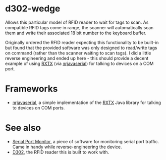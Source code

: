 # d302-wedge
Allows this particular model of RFID reader to wait for tags to scan. As compatible RFID tags come in range, the scanner will automatically scan them and write their associated 18 bit number to the keyboard buffer.

Originally ordered the RFID reader expecting this functionality to be built-in but found that the provided software was only designed to read/write tags on command (rather than the scanner waiting to scan tags). I did a little reverse engineering and ended up here - this should provide a decent example of using [RXTX](https://github.com/rxtx/rxtx) (via [nrjavaserial](https://github.com/NeuronRobotics/nrjavaserial)) for talking to devices on a COM port.

# Frameworks
* [nrjavaserial](https://github.com/NeuronRobotics/nrjavaserial), a simple implementation of the [RXTX](https://github.com/rxtx/rxtx) Java library for talking to devices on COM ports.

# See also
* [Serial Port Monitor](http://www.eltima.com/products/serial-port-monitor/), a piece of software for monitoring serial port traffic. Came in handy while reverse-engineering the device.
* [D302](http://www.aliexpress.com/item/125khz-EM-ID-USB-rfid-reader-and-writer-USB-Desktop-reader-card-issuing-device-no-driver/32326850126.html), the RFID reader this is built to work with.
